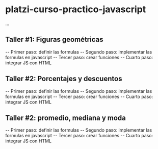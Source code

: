 # platzi-curso-practico-javascript

...

## Taller #1: Figuras geométricas

-- Primer paso: definir las formulas
-- Segundo paso: implementar las formulas en javascript
-- Tercer paso: crear funciones
-- Cuarto paso: integrar JS con HTML

## Taller #2: Porcentajes y descuentos

-- Primer paso: definir las formulas
-- Segundo paso: implementar las formulas en javascript
-- Tercer paso: crear funciones
-- Cuarto paso: integrar JS con HTML

## Taller #2: promedio, mediana y moda

-- Primer paso: definir las formulas
-- Segundo paso: implementar las formulas en javascript
-- Tercer paso: crear funciones
-- Cuarto paso: integrar JS con HTML
